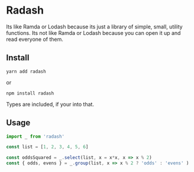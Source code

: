 # Radash
Its like Ramda or Lodash because its just a library of simple, small, utility functions. Its not like Ramda or Lodash because you can open it up and read everyone of them.

## Install
```
yarn add radash
```
or
```
npm install radash
```
Types are included, if your into that.

## Usage
```ts
import _ from 'radash'

const list = [1, 2, 3, 4, 5, 6]

const oddsSquared = _.select(list, x = x*x, x => x % 2)
const { odds, evens } = _.group(list, x => x % 2 ? 'odds' : 'evens' )
```